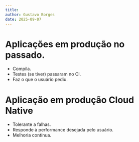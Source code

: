 ```yaml
---
title:
author: Gustavo Borges
date: 2025-09-07
---
```


# Aplicações em produção no passado.

- Compila.
- Testes (se tiver) passaram no CI.
- Faz o que o usuário pediu.

# Aplicação em produção Cloud Native

- Tolerante a falhas.
- Responde à performance desejada pelo usuário.
- Melhoria contínua.
